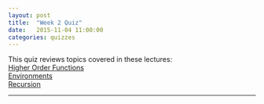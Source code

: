 ```yaml
---
layout: post
title:  "Week 2 Quiz"
date:   2015-11-04 11:00:00
categories: quizzes
---
```


This quiz reviews topics covered in these lectures:  
[Higher Order Functions](http://cs61a.org/assets/slides/04_6pp.pdf)   
[Environments](http://cs61a.org/assets/slides/05_6pp.pdf)  
[Recursion](http://cs61a.org/assets/slides/06_6pp.pdf)  

---

<!-- ### Question 1 

Name the higher order function(s) in the code below and tell why they are higher order

{% highlight py3 %}
def foo(g, x):
    def baz(y):
        return g(x, y)
    z = baz
    return z

def bar():
    return baz
{% endhighlight %}

<a class="btn btn-default solution-toggle">TOGGLE SOLUTION</a>

<blockquote class="solution">
<code>foo</code> is higher order because it takes in a function as its first argument (parameter <code>g</code>) as well as returns the function object <code>baz</code> referenced to by <code>z</code>. <br/>
<code>baz</code> is not higher order because it neither takes in a function as an argument nor returns a function. Rather, it returns a <i>function call</i> to <code>g</code> on the arguments <code>x</code> and <code>y</code>. <br/>
<code>bar</code> is also not higher order because it neither takes in a function as an argument nor returns a function. In fact, when called, a <code>NameError</code> will be raised because there is no name <code>bar</code> defined in its environment.
</blockquote>

 --- 
  
### Question 2
   
{% highlight py3 %}
def decrement(x):
    return x - 1

def half(x):
    return x // 2

def decrease_to_one(f, n):
    i = 0
    while n > 1:
        n = f(n)
        i += 1
    return i
{% endhighlight %}    

How many call frames are opened if you call `decrease_to_one(decrement, 5)`? What about `decrease_to_one(half, 8)`?

<a class="btn btn-default solution-toggle-2">TOGGLE SOLUTION</a>

<blockquote class="solution-2">
The initial call to <code>decrease_to_one</code> will open a frame. In the body of <code>decrease_to_one</code>, <code>f</code> is called until <code>n</code> reaches <code>1</code>. So the question is, how many times does it take to reach <code>1</code> from <code>n</code> by calling <code>f</code> on it? For <code>decrease_to_one(decrement, 5)</code>, it'll take 4 calls to <code>f</code> (<code>f(5)</code>, <code>f(4)</code>, <code>f(3)</code>, <code>f(2)</code>), and for <code>decrease_to_one(half, 8)</code>, it'll take 3 calls to <code>f</code> (<code>f(8)</code>, <code>f(4)</code>, <code>f(2)</code>). Each of these calls requires a new frame, so the answers are <b>5</b> and <b>4</b>.
</blockquote>

 --- 
  
### Question 3

What is the first step to evaluate an **assignment statement**? What about a **call expression**?

<a class="btn btn-default solution-toggle-3">TOGGLE SOLUTION</a>

<blockquote class="solution-3">
For assignment statements, always evaluate the right hand side of the <code>=</code> first. See <a href="/cs61a-resources/guides/env-diag.html#assignment">here</a> for more details. <br/>
For call expressions, always evaluate the outermost operator (i.e., <code>foo</code> in <code>foo(bar(x), y)()</code>) first. See <a href="/cs61a-resources/guides/env-diag.html#call">here</a> for more details. <br/>
</blockquote>
 -->
